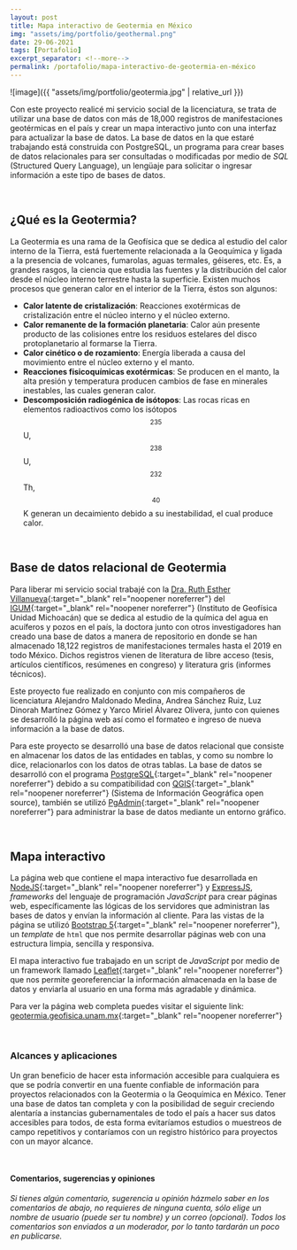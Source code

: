 ```yaml
---
layout: post
title: Mapa interactivo de Geotermia en México
img: "assets/img/portfolio/geothermal.png"
date: 29-06-2021
tags: [Portafolio]
excerpt_separator: <!--more-->
permalink: /portafolio/mapa-interactivo-de-geotermia-en-méxico
---
```

![image]({{ "assets/img/portfolio/geotermia.jpg" | relative_url }})

Con este proyecto realicé mi servicio social de la licenciatura, se trata de utilizar una base de datos con más de 18,000 registros de manifestaciones geotérmicas en el país y crear un mapa interactivo junto con una interfaz para actualizar la base de datos.<!--more--> La base de datos en la que estaré trabajando está construida con PostgreSQL, un programa para crear bases de datos relacionales para ser consultadas o modificadas por medio de _SQL_ (Structured Query Language), un lengüaje para solicitar o ingresar información a este tipo de bases de datos.

<br>

## ¿Qué es la Geotermia?
La Geotermia es una rama de la Geofísica que se dedica al estudio del calor interno de la Tierra, está fuertemente relacionada a la Geoquímica y ligada a la presencia de volcanes, fumarolas, aguas termales, géiseres, etc. Es, a grandes rasgos, la ciencia que estudia las fuentes y la distribución del calor desde el núcleo interno terrestre hasta la superficie. Existen muchos procesos que generan calor en el interior de la Tierra, éstos son algunos:

- **Calor latente de cristalización**: Reacciones exotérmicas de cristalización entre el núcleo interno y el núcleo externo.
- **Calor remanente de la formación planetaria**: Calor aún presente producto de las colisiones entre los residuos estelares del disco protoplanetario al formarse la Tierra.
- **Calor cinético o de rozamiento**: Energía liberada a causa del movimiento entre el núcleo externo y el manto.
- **Reacciones fisicoquímicas exotérmicas**: Se producen en el manto, la alta presión y temperatura producen cambios de fase en minerales inestables, las cuales generan calor.
- **Descomposición radiogénica de isótopos**: Las rocas ricas en elementos radioactivos como los isótopos $$^{235}$$U, $$^{238}$$U, $$^{232}$$Th, $$^{40}$$K generan un decaimiento debido a su inestabilidad, el cual produce calor.

<br>

## Base de datos relacional de Geotermia
Para liberar mi servicio social trabajé con la [Dra. Ruth Esther Villanueva](https://www.researchgate.net/profile/Ruth-Villanueva){:target="_blank" rel="noopener noreferrer"} del [IGUM](http://igum.geofisica.unam.mx/){:target="_blank" rel="noopener noreferrer"} (Instituto de Geofísica Unidad Michoacán) que se dedica al estudio de la química del agua en acuíferos y pozos en el país, la doctora junto con otros investigadores han creado una base de datos a manera de repositorio en donde se han almacenado 18,122 registros de manifestaciones termales hasta el 2019 en todo México. Dichos registros vienen de literatura de libre acceso (tesis, artículos científicos, resúmenes en congreso) y literatura gris (informes técnicos).

Este proyecto fue realizado en conjunto con mis compañeros de licenciatura Alejandro Maldonado Medina, Andrea Sánchez Ruiz, Luz Dinorah Martínez Gómez y Yarco Miriel Álvarez Olivera, junto con quienes se desarrolló la página web así como el formateo e ingreso de nueva información a la base de datos.

Para este proyecto se desarrolló una base de datos relacional que consiste en almacenar los datos de las entidades en tablas, y como su nombre lo dice, relacionarlos con los datos de otras tablas. La base de datos se desarrolló con el programa [PostgreSQL](https://www.postgresql.org/){:target="_blank" rel="noopener noreferrer"} debido a su compatibilidad con [QGIS](https://www.qgis.org/es/site/){:target="_blank" rel="noopener noreferrer"} (Sistema de Información Geográfica open source), también se utilizó [PgAdmin](https://www.pgadmin.org/){:target="_blank" rel="noopener noreferrer"} para administrar la base de datos mediante un entorno gráfico.

<br>

## Mapa interactivo
La página web que contiene el mapa interactivo fue desarrollada en [NodeJS](https://nodejs.org/es/){:target="_blank" rel="noopener noreferrer"} y [ExpressJS](https://expressjs.com), *frameworks* del lenguaje de programación *JavaScript* para crear páginas web, específicamente las lógicas de los servidores que administran las bases de datos y envían la información al cliente. Para las vistas de la página se utilizó [Bootstrap 5](https://getbootstrap.com/docs/5.0/getting-started/introduction/){:target="_blank" rel="noopener noreferrer"}, un *template* de `html` que nos permite desarrollar páginas web con una estructura limpia, sencilla y responsiva.

El mapa interactivo fue trabajado en un script de *JavaScript* por medio de un framework llamado [Leaflet](https://leafletjs.com/){:target="_blank" rel="noopener noreferrer"} que nos permite georeferenciar la información almacenada en la base de datos y enviarla al usuario en una forma más agradable y dinámica.

<!-- <br>

<iframe title="Mapa interactivo de Geotermia en México"
    width='1500px' height='800px' scrolling='no' frameborder='0'
    src="http://geotermia.geofisica.unam.mx/map#map-template" target="">
</iframe>

<br> -->

Para ver la página web completa puedes visitar el siguiente link: [geotermia.geofisica.unam.mx](http://geotermia.geofisica.unam.mx){:target="_blank" rel="noopener noreferrer"}

<br>

### Alcances y aplicaciones
Un gran beneficio de hacer esta información accesible para cualquiera es que se podría convertir en una fuente confiable de información para proyectos relacionados con la Geotermia o la Geoquímica en México. Tener una base de datos tan completa y con la posibilidad de seguir creciendo alentaría a instancias gubernamentales de todo el país a hacer sus datos accesibles para todos, de esta forma evitaríamos estudios o muestreos de campo repetitivos y contaríamos con un registro histórico para proyectos con un mayor alcance.

<br>

#### Comentarios, sugerencias y opiniones
_Si tienes algún comentario, sugerencia u opinión házmelo saber en los comentarios de abajo, no requieres de ninguna cuenta, sólo elige un nombre de usuario (puede ser tu nombre) y un correo (opcional). Todos los comentarios son enviados a un moderador, por lo tanto tardarán un poco en publicarse._

